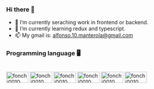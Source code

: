 ### Hi there 👋



- 🔭 I’m currently seraching work in frontend or backend.
- 🌱 I’m currently learning redux and typescript.
- 📫 My gmail is: alfonso.10.manterola@gmail.com


### Programming language 🖥️

<div style"display: inline_block"><br>
  <img align="center" alt="fonchi0010" height="30" width="60" src="https://img.shields.io/badge/HTML5-E34F26?style=for-the-badge&logo=html5&logoColor=white">
  <img align="center" alt="fonchi0010" height="30" width="60" src="https://img.shields.io/badge/CSS3-1572B6?style=for-the-badge&logo=css3&logoColor=white">
  <img align="center" alt="fonchi0010" height="30" width="60" src="https://img.shields.io/badge/JavaScript-323330?style=for-the-badge&logo=javascript&logoColor=F7DF1E">
  <img align="center" alt="fonchi0010" height="30" width="60" src="https://img.shields.io/badge/React-20232A?style=for-the-badge&logo=react&logoColor=61DAFB">
  <img align="center" alt="fonchi0010" height="30" width="60" src="https://img.shields.io/badge/Node.js-43853D?style=for-the-badge&logo=node.js&logoColor=white">
  <img align="center" alt="fonchi0010" height="30" width="60" src="https://img.shields.io/badge/MySQL-005C84?style=for-the-badge&logo=mysql&logoColor=white">
</div>

